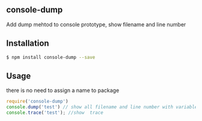 ## console-dump

Add dump mehtod to console prototype, show filename and line number

## Installation
```sh
$ npm install console-dump --save
```

## Usage
there is no need to assign a name to package
```js
require('console-dump')
console.dump('test') // show all filename and line number with variable
console.trace('test'); //show  trace
```